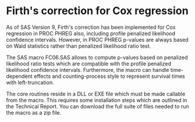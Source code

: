 # Firth's correction for Cox regression

As of SAS Version 9, Firth's correction has been implemented for Cox regression in PROC PHREG also, including profile penalized likelihood confidence intervals. However, in PROC PHREG p-values are always based on Wald statistics rather than penalized likelihood ratio test.

The SAS macro FC06.SAS allows to compute p-values based on penalized likelihood ratio tests which are compatible with the profile penalized likelihood confidence intervals. Furthermore, the macro can handle time-dependent effects and counting-process style to represent survival times with left-truncation.

The core routines reside in a DLL or EXE file which must be made callable from the macro. This requires some installation steps which are outlined in the Technical Report. You can download the full suite of files needed to run the macro as a zip file.

